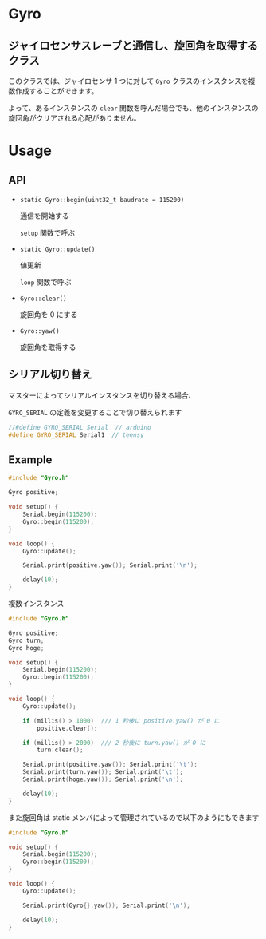 # Gyro

## ジャイロセンサスレーブと通信し、旋回角を取得するクラス

このクラスでは、ジャイロセンサ 1 つに対して `Gyro` クラスのインスタンスを複数作成することができます。

よって、あるインスタンスの `clear` 関数を呼んだ場合でも、他のインスタンスの旋回角がクリアされる心配がありません。

# Usage

## API

-   `static Gyro::begin(uint32_t baudrate = 115200)`

    通信を開始する

    `setup` 関数で呼ぶ

-   `static Gyro::update()`

    値更新

    `loop` 関数で呼ぶ

-   `Gyro::clear()`

    旋回角を 0 にする

-   `Gyro::yaw()`

    旋回角を取得する

## シリアル切り替え

マスターによってシリアルインスタンスを切り替える場合、

`GYRO_SERIAL` の定義を変更することで切り替えられます

```cpp
//#define GYRO_SERIAL Serial  // arduino
#define GYRO_SERIAL Serial1  // teensy
```

## Example

```cpp
#include "Gyro.h"

Gyro positive;

void setup() {
	Serial.begin(115200);
	Gyro::begin(115200);
}

void loop() {
	Gyro::update();

	Serial.print(positive.yaw()); Serial.print('\n');

	delay(10);
}
```

複数インスタンス

```cpp
#include "Gyro.h"

Gyro positive;
Gyro turn;
Gyro hoge;

void setup() {
	Serial.begin(115200);
	Gyro::begin(115200);
}

void loop() {
	Gyro::update();

	if (millis() > 1000)  /// 1 秒後に positive.yaw() が 0 に
		positive.clear();

	if (millis() > 2000)  /// 2 秒後に turn.yaw() が 0 に
		turn.clear();

	Serial.print(positive.yaw()); Serial.print('\t');
	Serial.print(turn.yaw()); Serial.print('\t');
	Serial.print(hoge.yaw()); Serial.print('\n');

	delay(10);
}
```

また旋回角は static メンバによって管理されているので以下のようにもできます

```cpp
#include "Gyro.h"

void setup() {
	Serial.begin(115200);
	Gyro::begin(115200);
}

void loop() {
	Gyro::update();

	Serial.print(Gyro{}.yaw()); Serial.print('\n');

	delay(10);
}
```
